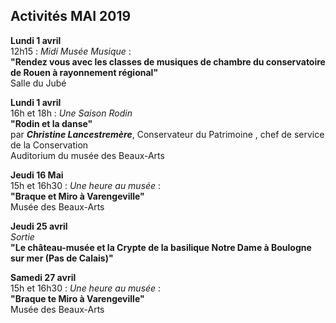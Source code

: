 


## Activités MAI 2019  


**Lundi 1 avril**  
12h15 : _Midi Musée Musique_ :  
**"Rendez vous avec les classes de musiques de chambre du conservatoire de Rouen à rayonnement régional"**  
Salle du Jubé

**Lundi 1 avril**  
16h et 18h : _Une Saison Rodin_  
**"Rodin et la danse"**  
par **_Christine Lancestremère_**, Conservateur du Patrimoine , chef de service de la Conservation  
Auditorium du musée des Beaux-Arts

 **Jeudi 16 Mai**  
15h et 16h30 : _Une heure au musée_ :  
**"Braque et Miro à Varengeville"**  
Musée des Beaux-Arts  

**Jeudi 25 avril**  
_Sortie_  
**"Le château-musée et la Crypte de la basilique Notre Dame à Boulogne sur mer (Pas de Calais)"**

**Samedi 27 avril**  
15h et 16h30 : _Une heure au musée_ :  
**"Braque te Miro à Varengeville"**  
Musée des Beaux-Arts

